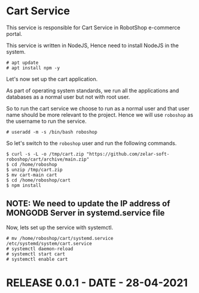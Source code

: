 # Cart Service

This service is responsible for Cart Service in  RobotShop e-commerce portal.

This service is written in NodeJS, Hence need to install NodeJS in the system.

```
# apt update
# apt install npm -y 
```

Let's now set up the cart application.

As part of operating system standards, we run all the applications and databases as a normal user but not with root user.

So to run the cart service we choose to run as a normal user and that user name should be more relevant to the project. Hence we will use `roboshop` as the username to run the service.

```
# useradd -m -s /bin/bash roboshop
```

So let's switch to the `roboshop` user and run the following commands.

```
$ curl -s -L -o /tmp/cart.zip "https://github.com/zelar-soft-roboshop/cart/archive/main.zip"
$ cd /home/roboshop
$ unzip /tmp/cart.zip
$ mv cart-main cart
$ cd /home/roboshop/cart
$ npm install 
```

## NOTE: We need to update the IP address of MONGODB Server in systemd.service file 


Now, lets set up the service with systemctl.

```
# mv /home/roboshop/cart/systemd.service /etc/systemd/system/cart.service
# systemctl daemon-reload
# systemctl start cart
# systemctl enable cart
```

# RELEASE 0.0.1 - DATE - 28-04-2021